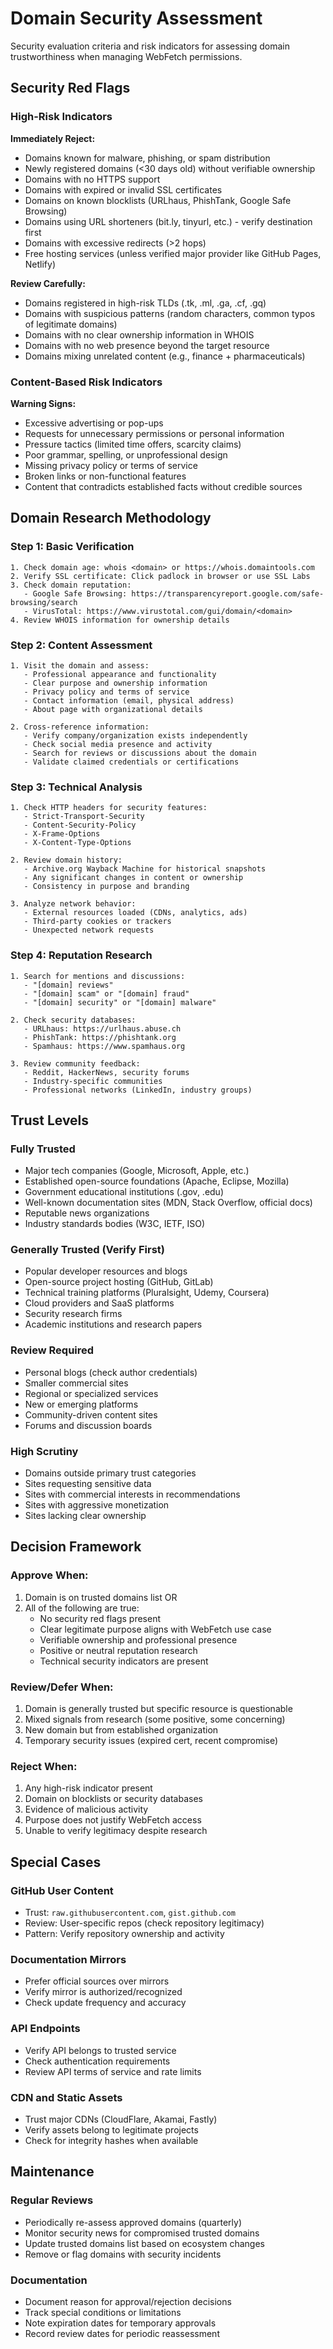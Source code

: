 # Domain Security Assessment

Security evaluation criteria and risk indicators for assessing domain trustworthiness when managing WebFetch permissions.

## Security Red Flags

### High-Risk Indicators

**Immediately Reject:**
- Domains known for malware, phishing, or spam distribution
- Newly registered domains (<30 days old) without verifiable ownership
- Domains with no HTTPS support
- Domains with expired or invalid SSL certificates
- Domains on known blocklists (URLhaus, PhishTank, Google Safe Browsing)
- Domains using URL shorteners (bit.ly, tinyurl, etc.) - verify destination first
- Domains with excessive redirects (>2 hops)
- Free hosting services (unless verified major provider like GitHub Pages, Netlify)

**Review Carefully:**
- Domains registered in high-risk TLDs (.tk, .ml, .ga, .cf, .gq)
- Domains with suspicious patterns (random characters, common typos of legitimate domains)
- Domains with no clear ownership information in WHOIS
- Domains with no web presence beyond the target resource
- Domains mixing unrelated content (e.g., finance + pharmaceuticals)

### Content-Based Risk Indicators

**Warning Signs:**
- Excessive advertising or pop-ups
- Requests for unnecessary permissions or personal information
- Pressure tactics (limited time offers, scarcity claims)
- Poor grammar, spelling, or unprofessional design
- Missing privacy policy or terms of service
- Broken links or non-functional features
- Content that contradicts established facts without credible sources

## Domain Research Methodology

### Step 1: Basic Verification

```
1. Check domain age: whois <domain> or https://whois.domaintools.com
2. Verify SSL certificate: Click padlock in browser or use SSL Labs
3. Check domain reputation:
   - Google Safe Browsing: https://transparencyreport.google.com/safe-browsing/search
   - VirusTotal: https://www.virustotal.com/gui/domain/<domain>
4. Review WHOIS information for ownership details
```

### Step 2: Content Assessment

```
1. Visit the domain and assess:
   - Professional appearance and functionality
   - Clear purpose and ownership information
   - Privacy policy and terms of service
   - Contact information (email, physical address)
   - About page with organizational details

2. Cross-reference information:
   - Verify company/organization exists independently
   - Check social media presence and activity
   - Search for reviews or discussions about the domain
   - Validate claimed credentials or certifications
```

### Step 3: Technical Analysis

```
1. Check HTTP headers for security features:
   - Strict-Transport-Security
   - Content-Security-Policy
   - X-Frame-Options
   - X-Content-Type-Options

2. Review domain history:
   - Archive.org Wayback Machine for historical snapshots
   - Any significant changes in content or ownership
   - Consistency in purpose and branding

3. Analyze network behavior:
   - External resources loaded (CDNs, analytics, ads)
   - Third-party cookies or trackers
   - Unexpected network requests
```

### Step 4: Reputation Research

```
1. Search for mentions and discussions:
   - "[domain] reviews"
   - "[domain] scam" or "[domain] fraud"
   - "[domain] security" or "[domain] malware"

2. Check security databases:
   - URLhaus: https://urlhaus.abuse.ch
   - PhishTank: https://phishtank.org
   - Spamhaus: https://www.spamhaus.org

3. Review community feedback:
   - Reddit, HackerNews, security forums
   - Industry-specific communities
   - Professional networks (LinkedIn, industry groups)
```

## Trust Levels

### Fully Trusted
- Major tech companies (Google, Microsoft, Apple, etc.)
- Established open-source foundations (Apache, Eclipse, Mozilla)
- Government educational institutions (.gov, .edu)
- Well-known documentation sites (MDN, Stack Overflow, official docs)
- Reputable news organizations
- Industry standards bodies (W3C, IETF, ISO)

### Generally Trusted (Verify First)
- Popular developer resources and blogs
- Open-source project hosting (GitHub, GitLab)
- Technical training platforms (Pluralsight, Udemy, Coursera)
- Cloud providers and SaaS platforms
- Security research firms
- Academic institutions and research papers

### Review Required
- Personal blogs (check author credentials)
- Smaller commercial sites
- Regional or specialized services
- New or emerging platforms
- Community-driven content sites
- Forums and discussion boards

### High Scrutiny
- Domains outside primary trust categories
- Sites requesting sensitive data
- Sites with commercial interests in recommendations
- Sites with aggressive monetization
- Sites lacking clear ownership

## Decision Framework

### Approve When:
1. Domain is on trusted domains list OR
2. All of the following are true:
   - No security red flags present
   - Clear legitimate purpose aligns with WebFetch use case
   - Verifiable ownership and professional presence
   - Positive or neutral reputation research
   - Technical security indicators are present

### Review/Defer When:
1. Domain is generally trusted but specific resource is questionable
2. Mixed signals from research (some positive, some concerning)
3. New domain but from established organization
4. Temporary security issues (expired cert, recent compromise)

### Reject When:
1. Any high-risk indicator present
2. Domain on blocklists or security databases
3. Evidence of malicious activity
4. Purpose does not justify WebFetch access
5. Unable to verify legitimacy despite research

## Special Cases

### GitHub User Content
- Trust: `raw.githubusercontent.com`, `gist.github.com`
- Review: User-specific repos (check repository legitimacy)
- Pattern: Verify repository ownership and activity

### Documentation Mirrors
- Prefer official sources over mirrors
- Verify mirror is authorized/recognized
- Check update frequency and accuracy

### API Endpoints
- Verify API belongs to trusted service
- Check authentication requirements
- Review API terms of service and rate limits

### CDN and Static Assets
- Trust major CDNs (CloudFlare, Akamai, Fastly)
- Verify assets belong to legitimate projects
- Check for integrity hashes when available

## Maintenance

### Regular Reviews
- Periodically re-assess approved domains (quarterly)
- Monitor security news for compromised trusted domains
- Update trusted domains list based on ecosystem changes
- Remove or flag domains with security incidents

### Documentation
- Document reason for approval/rejection decisions
- Track special conditions or limitations
- Note expiration dates for temporary approvals
- Record review dates for periodic reassessment
